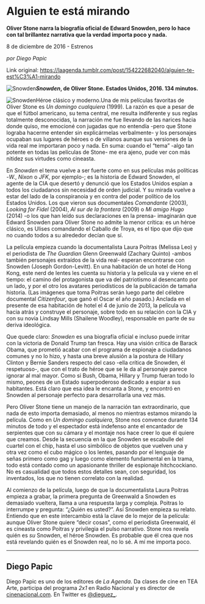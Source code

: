 # Alguien te está mirando

**Oliver Stone narra la biografía oficial de Edward Snowden, pero lo hace con tal brillantez narrativa que la verdad importa poco y nada.**

8 de diciembre de 2016 - Estrenos

_por Diego Papic_

Link original: https://laagenda.tumblr.com/post/154222682040/alguien-te-est%C3%A1-mirando

![Snowden](https://64.media.tumblr.com/88856d1917a21646a3db2832bf54ad6b/tumblr_inline_pjzu86mnWV1t6q87u_500.jpg)***Snowden*, de Oliver Stone. Estados Unidos, 2016. 134 minutos.**

![Snowden](https://64.media.tumblr.com/88856d1917a21646a3db2832bf54ad6b/tumblr_inline_pjzu86mnWV1t6q87u_500.jpg)Héroe clásico y moderno.Una de mis películas favoritas de Oliver Stone es *Un domingo cualquiera* (1999). La razón es que a pesar de que el fútbol americano, su tema central, me resulta indiferente y sus reglas totalmente desconocidas, la narración me fue llevando de las narices hacia donde quiso, me emocioné con jugadas que no entendía -pero que Stone lograba hacerme entender sin explicármelas verbalmente- y los personajes ocupaban sus lugares de héroes o de villanos aunque sus versiones de la vida real me importaran poco y nada. En suma: cuando el “tema” -algo tan potente en todas las películas de Stone- me era ajeno, pude ver con más nitidez sus virtudes como cineasta.

En *Snowden* el tema vuelve a ser fuerte como en sus películas más políticas -*W.*, *Nixon* o *JFK*, por ejemplo-; es la historia de Edward Snowden, el agente de la CIA que desertó y denunció que los Estados Unidos espían a todos los ciudadanos sin necesidad de orden judicial. Y su mirada vuelve a estar del lado de la conspiranoia y en contra del poder político de los Estados Unidos. Los que vieron sus documentales *Comandante* (2003), *Looking for Fidel* (2004), *Al sur de la frontera* (2009) o *Mi amigo Hugo* (2014) -o los que han leído sus declaraciones en la prensa- imaginarán que Edward Snowden para Oliver Stone no admite la menor crítica: es un héroe clásico, es Ulises comandando el Caballo de Troya, es el tipo que dijo que no cuando todos a su alrededor decían que sí.

La película empieza cuando la documentalista Laura Poitras (Melissa Leo) y el periodista de *The Guardian* Glenn Greenwald (Zachary Quinto) -ambos también personajes extraídos de la vida real- esperan encontrarse con Snowden (Joseph Gordon-Levitt). En una habitación de un hotel de Hong Kong, este nerd de lentes les cuenta su historia y la película va y viene en el tiempo: el camino del protagonista que va del patriotismo al desencanto por un lado, y por el otro los avatares periodísticos de la publicación de tamaña historia. (Las imágenes que toma Poitras serán luego parte del célebre documental *Citizenfour*, que ganó el Oscar el año pasado.) Anclada en el presente de esa habitación de hotel el 4 de junio de 2013, la película va hacia atrás y construye el personaje, sobre todo en su relación con la CIA y con su novia Lindsay Mills (Shailene Woodley), responsable en parte de su deriva ideológica.

Que quede claro: *Snowden* es una biografía oficial e incluso puede irritar con la victoria de Donald Trump tan fresca. Hay una visión crítica de Barack Obama, que prometió acabar con el programa de espionaje a ciudadanos comunes y no lo hizo, y hasta una breve alusión a la postura de Hillary Clinton y Bernie Sanders respecto del caso -ella crítica de Snowden, él respetuoso-, que con el trato de héroe que se le da al personaje parece ignorar al mal mayor. Como si Bush, Obama, Hillary y Trump fueran todo lo mismo, peones de un Estado superpoderoso dedicado a espiar a sus habitantes. Está claro que esa idea le encanta a Stone, y encontró en Snowden al personaje perfecto para desarrollarla una vez más.

Pero Oliver Stone tiene un manejo de la narración tan extraordinario, que nada de esto importa demasiado, al menos no mientras estamos mirando la película. Como en *Un domingo cualquiera*, Stone nos convence durante 134 minutos de todo y el espectador está indefenso ante el encantador de serpientes que con su cámara y el montaje nos hace creer lo que él quiere que creamos. Desde la secuencia en la que Snowden se escabulle del cuartel con el chip, hasta el uso simbólico de objetos que vuelven una y otra vez como el cubo mágico o los lentes, pasando por el lenguaje de señas primero como gag y luego como elemento fundamental en la trama, todo está contado como un apasionante thriller de espionaje hitchcockiano. No es casualidad que todos estos detalles sean, con seguridad, los inventados, los que no tienen correlato con la realidad.

Al comienzo de la película, luego de que la documentalista Laura Poitras empieza a grabar, la primera pregunta de Greenwald a Snowden es demasiado vueltera, llama a una respuesta larga y compleja. Poitras lo interrumpe y pregunta: “¿Quién es usted?”. Así Snowden empieza su relato. Entiendo que en este intercambio está la clave de lo mejor de la película: aunque Oliver Stone quiere “decir cosas”, como el periodista Greenwald, él es cineasta como Poitras y privilegia el pulso narrativo. Stone nos revela quién es *su* Snowden, el héroe Snowden. Es probable que él crea que nos está revelando quién es el Snowden real, no lo sé. A mí me importa poco.

  




---

 Diego Papic
------------

 Diego Papic es uno de los editores de *La Agenda*. Da clases de cine en TEA Arte, participa del programa *2x1* en Radio Nacional y es director de [cinenacional.com](http://www.cinenacional.com/). En Twitter es [@dieguez\_](https://twitter.com/dieguez_). 

